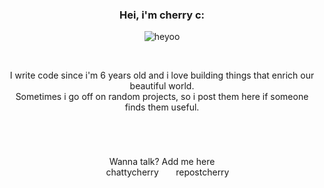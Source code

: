 <div align="center">
<h3>Hei, i'm cherry c:</h1>

![heyoo](https://i.imgur.com/fgCC63O.gif)

<br>

<p width="200px">
I write code since i'm 6 years old and i love building things that enrich our beautiful world.<br>
Sometimes i go off on random projects, so i post them here if someone finds them useful.
<p>
  
#

<br>

Wanna talk? Add me here <br>
<img src="https://logos-world.net/wp-content/uploads/2020/12/Discord-Logo.png" height="14px">
chattycherry  <img src="https://logos-world.net/wp-content/uploads/2020/04/Twitter-Logo.png" height="14px">
repostcherry
</div>
